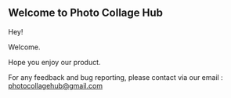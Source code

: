 ## Welcome to Photo Collage Hub

Hey!

Welcome.

Hope you enjoy our product. 

For any feedback and bug reporting, please contact via our email : photocollagehub@gmail.com
